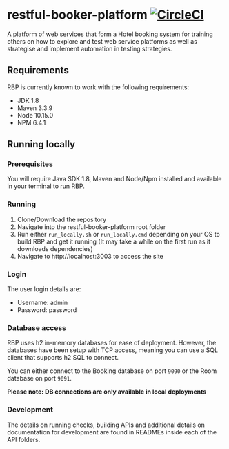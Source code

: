 # restful-booker-platform [![CircleCI](https://circleci.com/gh/mwinteringham/restful-booker-platform.svg?style=svg)](https://circleci.com/gh/mwinteringham/restful-booker-platform)
A platform of web services that form a Hotel booking system for training others on how to explore and test web service platforms as well as strategise and implement automation in testing strategies.

## Requirements
RBP is currently known to work with the following requirements:

- JDK 1.8
- Maven 3.3.9
- Node 10.15.0
- NPM 6.4.1

## Running locally
### Prerequisites
You will require Java SDK 1.8, Maven and Node/Npm installed and available in your terminal to run RBP. 

### Running
1. Clone/Download the repository
2. Navigate into the restful-booker-platform root folder
3. Run either ```run_locally.sh``` or ```run_locally.cmd``` depending on your OS to build RBP and get it running (It may take a while on the first run as it downloads dependencies)
4. Navigate to http://localhost:3003 to access the site

### Login
The user login details are:
* Username: admin
* Password: password

### Database access

RBP uses h2 in-memory databases for ease of deployment. However, the databases have been setup with TCP access, meaning you can use a SQL client that supports h2 SQL to connect.

You can either connect to the Booking database on port ```9090``` or the Room database on port ```9091```.

**Please note: DB connections are only available in local deployments**

### Development

The details on running checks, building APIs and additional details on documentation for development are found in READMEs inside each of the API folders.

